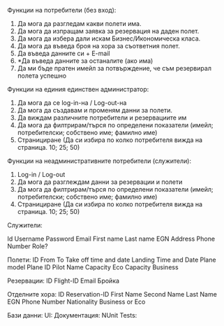 Функции на потребители (без вход):

1.	Да мога да разгледам какви полети има.
2.	Да мога да изпращам заявка за резервация на даден полет.
3.	Да мога да избера дали искам Бизнес/Икономическа класа.
4.	Да мога да въведа броя на хора за съответния полет.
5.	Да въведа данните си + E-mail
6.	*Да въведа данните за останалите (ако има)
7.	Да ми бъде пратен имейл за потвърждение, че съм резервирал полета успешно



Функции на единия единствен администратор:

1.	Да мога да се log-in-на / Log-out-на
2.	Да мога да създавам и променям данни за полети.
3.	Да виждам различните потребители и резервациите им
4.	Да мога да филтрирам/търся по определени показатели (имейл; потребителски; собствено име; фамилно име)
5.	Странициране (Да си избира по колко потребителя вижда на страница. 10; 25; 50)



Функции на неадминистративните потребители (служители):
1.	Log-in / Log-out
2.	Да мога да разглеждам данни за резервации и полети
3.	Да мога да филтрирам/търся по определени показатели (имейл; потребителски; собствено име; фамилно име)
4.	Странициране (Да си избира по колко потребителя вижда на страница. 10; 25; 50)





Служители:

Id
Username
Password
Email
First name
Last name
EGN
Address
Phone Number
Role?


Полети:
ID
From
To
Take off time and date
Landing Time and Date
Plane model
Plane ID
Pilot Name
Capacity Eco
Capacity Business





Резервации:
ID
Flight-ID
Email
Бройка


Отделните хора:
ID
Reservation-ID
First Name
Second Name
Last Name
EGN
Phone Number
Nationality
Business or Eco





Бази данни:
UI:
Документация:
NUnit Tests:

